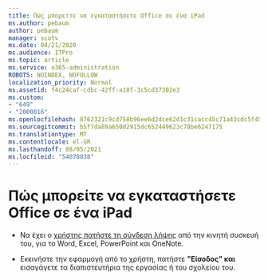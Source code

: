 ```yaml
---
title: Πώς μπορείτε να εγκαταστήσετε Office σε ένα iPad
ms.author: pebaum
author: pebaum
manager: scotv
ms.date: 04/21/2020
ms.audience: ITPro
ms.topic: article
ms.service: o365-administration
ROBOTS: NOINDEX, NOFOLLOW
localization_priority: Normal
ms.assetid: f4c24caf-cdbc-42ff-a18f-3c5cd37302e3
ms.custom:
- "649"
- "2000016"
ms.openlocfilehash: 8762321c9cd758b96ee6d2dce62d1c31cacc45c71a43cdc5f454ea04fe6a24f2
ms.sourcegitcommit: b5f7da89a650d2915dc652449623c78be6247175
ms.translationtype: MT
ms.contentlocale: el-GR
ms.lasthandoff: 08/05/2021
ms.locfileid: "54078838"
---
```

# <a name="how-to-install-office-on-an-ipad"></a>Πώς μπορείτε να εγκαταστήσετε Office σε ένα iPad

- Να έχει ο [χρήστης πατήστε τη σύνδεση λήψης](https://support.office.com/article/9df6d10c-7281-4671-8666-6ca8e339b628?wt.mc_id=Alchemy_ClientDIA) από την κινητή συσκευή του, για το Word, Excel, PowerPoint και OneNote.

- Εκκινήστε την εφαρμογή από το χρήστη, πατήστε **"Είσοδος" και** εισαγάγετε τα διαπιστευτήρια της εργασίας ή του σχολείου του.

